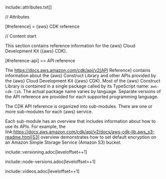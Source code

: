 include::attributes.txt[]

// Attributes

[#reference]
= \{aws} CDK reference

// Content start

This section contains reference information for the \{aws} Cloud Development Kit (\{aws} CDK).

[#reference-api]
== API reference

The https://docs.aws.amazon.com/cdk/api/v2[API Reference] contains information about the \{aws} Construct Library and other APIs provided by the \{aws} Cloud Development Kit (\{aws} CDK). Most of the \{aws} Construct Library is contained in a single package called by its TypeScript name: `aws-cdk-lib`. The actual package name varies by language. Separate versions of the API reference are provided for each supported programming language.

The CDK API reference is organized into sub-modules. There are one or more sub-modules for each \{aws} service.

Each sub-module has an overview that includes information about how to use its APIs. For example, the link:https://docs.aws.amazon.com/cdk/api/v2/docs/aws-cdk-lib.aws_s3-readme.html[S3] overview demonstrates how to set default encryption on an Amazon Simple Storage Service (Amazon S3) bucket.

include::versioning.adoc[leveloffset=+1]

include::node-versions.adoc[leveloffset=+1]

include::videos.adoc[leveloffset=+1]
